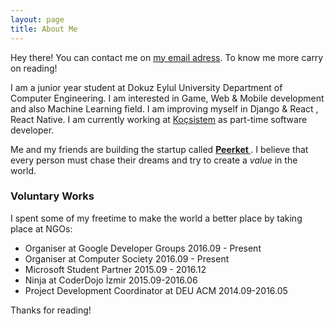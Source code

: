 ```yaml
---
layout: page
title: About Me
---
```


<p class="message">
Hey there! You can contact me on <a href='mailto:emrehayirci@gmail.com'>my email adress</a>. To know me more carry on reading!
</p>

  I am a junior year student at Dokuz Eylul University Department of Computer Engineering. I am interested in Game, Web & Mobile development and also Machine Learning field. I am improving myself in Django & React , React Native.  I am currently working at <a href='https://en.kocsistem.com.tr/'>Koçsistem</a> as part-time software developer.
  
  Me and my friends are building the startup called <a href='www.peerket.com'/><b> Peerket </b></a>. I believe that every person must chase their dreams and try to create a *value* in the world.
 
 
### Voluntary Works

I spent some of my freetime to make the world a better place by taking place at NGOs:
 
 * Organiser at Google Developer Groups 2016.09 - Present
 * Organiser at Computer Society 2016.09 - Present
 * Microsoft Student Partner 2015.09 - 2016.12
 * Ninja at CoderDojo İzmir 2015.09-2016.06
 * Project Development Coordinator at DEU ACM 2014.09-2016.05
 


Thanks for reading!
